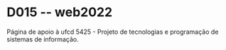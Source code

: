 # D015 -- web2022
Página de apoio à ufcd 5425 - Projeto de tecnologias e programação de sistemas de informação.


